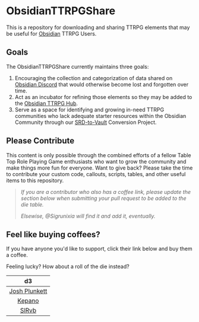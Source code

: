 # ObsidianTTRPGShare

This is a repository for downloading and sharing TTRPG elements that may be useful for [Obsidian](https://obsidian.md) TTRPG Users.

## Goals

The ObsidianTTRPGShare currently maintains three goals:

1. Encouraging the collection and categorization of data shared on [Obsidian Discord](https://discord.gg/obsidianmd) that would otherwise become lost and forgotten over time.
2. Act as an incubator for refining those elements so they may be added to the [Obsidian TTRPG Hub](https://publish.obsidian.md/hub/04+-+Guides%2C+Workflows%2C+%26+Courses/for+TTRPG).
3. Serve as a space for identifying and growing in-need TTRPG communities who lack adequate starter resources within the Obsidian Community through our [SRD-to-Vault](https://github.com/ObsidianTTRPGProject/ObsidianTTRPGShare/issues/4) Conversion Project.

## Please Contribute

This content is only possible through the combined efforts of a fellow Table Top Role Playing Game enthusiasts who want to grow the community and make things more fun for everyone. Want to give back? Please take the time to contribute your custom code, callouts, scripts, tables, and other useful items to this repository.

>_If you are a contributor who also has a coffee link, please update the section below when submitting your pull request to be added to the die table._
>
>_Elsewise, @Sigrunixia will find it and add it, eventually._

## Feel like buying coffees?

If you have anyone you'd like to support, click their link below and buy them a coffee.

Feeling lucky? How about a roll of the die instead?

| d3 |
|:---:|
|[Josh Plunkett](https://www.patreon.com/join/JPlunkett?)|
|[Kepano](https://www.buymeacoffee.com/kepano)|
|[SlRvb](https://ko-fi.com/slrvb) |
